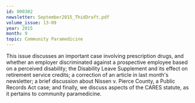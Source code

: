 ```yaml
---
id: 000302
newsletter: September2015_ThidDraft.pdf
volume_issue: 13-09
year: 2015
month: 9
topic: Community Paramedicine
---
```


This issue discusses an important case involving prescription drugs, and whether an employer discriminated against a prospective employee based on a perceived disability; the Disability Leave Supplement and its effect on retirement service credits; a correction of an article in last month's newsletter; a brief discussion about Nissen v. Pierce County, a Public Records Act case; and finally, we discuss aspects of the CARES statute, as it pertains to community paramedicine.